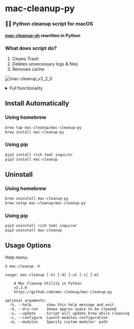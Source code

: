# mac-cleanup-py

### 👨‍💻 Python cleanup script for macOS 

#### [mac-cleanup-sh](https://github.com/mac-cleanup/mac-cleanup-sh) rewritten in Python


### What does script do?

1. Cleans Trash
2. Deletes unnecessary logs & files
3. Removes cache

![mac-cleanup_v2_2_0](https://user-images.githubusercontent.com/44712637/183507992-03466528-ddb1-4370-852c-9ef8dc008a11.gif)

<details>
   <summary>
   Full functionality
   </summary>

  * Empty the Trash on All Mounted Volumes and the Main HDD
  * Clear System Log Files
  * Clear Adobe Cache Files
  * Cleanup iOS Applications
  * Remove iOS Device Backups
  * Cleanup Xcode Derived Data and Archives
  * Reset iOS simulators
  * Cleanup Homebrew Cache
  * Cleanup Any Old Versions of Gems
  * Cleanup Dangling Docker Images
  * Purge Inactive Memory
  * Cleanup pip cache
  * Cleanup Pyenv-VirtualEnv Cache
  * Cleanup npm Cache
  * Cleanup Yarn Cache
  * Cleanup Docker Images and Stopped Containers
  * Cleanup CocoaPods Cache Files
  * Cleanup composer cache
  * Cleanup Dropbox cache
  * Remove PhpStorm logs
  * Remove Minecraft logs and cache
  * Remove Steam logs and cache
  * Remove Lunar Client logs and cache
  * Remove Microsoft Teams logs and cache
  * Remove Wget logs and hosts
  * Removes Cacher logs
  * Deletes Android caches
  * Clears Gradle caches
  * Deletes Kite logs
  * Clears Go module cache
  * Clears Poetry cache

</details>



## Install Automatically

### Using homebrew

```bash
brew tap mac-cleanup/mac-cleanup-py
brew install mac-cleanup-py
```

### Using pip

```bash
pip3 install rich toml inquirer 
pip3 install mac-cleanup
```

## Uninstall

### Using homebrew

```bash
brew uninstall mac-cleanup-py
brew untap mac-cleanup/mac-cleanup-py
```

### Using pip

```bash
pip3 uninstall rich toml inquirer 
pip3 uninstall mac-cleanup
```

## Usage Options

Help menu:

```
$ mac-cleanup -h

usage: mac-cleanup [-h] [-d] [-u] [-c] [-m]

    A Mac Cleanup Utility in Python
    v2.2.0
    https://github.com/mac-cleanup/mac-cleanup-py

optional arguments:
  -h, --help       show this help message and exit
  -d, --dry-run    Shows approx space to be cleaned
  -u, --update     Script will update brew while cleaning
  -c, --configure  Launch modules configuration
  -m, --modules    Specify custom modules' path
```
